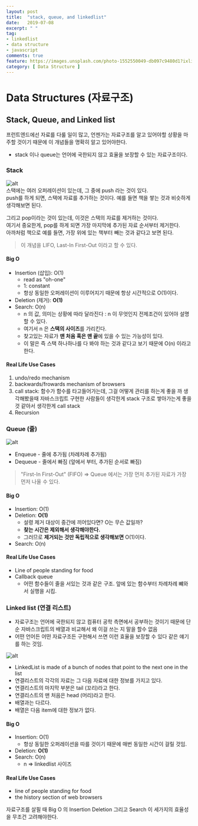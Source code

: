 ```yaml
---
layout: post
title:  "stack, queue, and linkedlist"
date:   2019-07-08
excerpt: " "
tag:
- linkedlist
- data structure
- javascript
comments: true
feature: https://images.unsplash.com/photo-1552550049-db097c9480d1?ixlib=rb-1.2.1&ixid=eyJhcHBfaWQiOjEyMDd9&auto=format&fit=crop&w=1234&q=80
category: [ Data Structure ]
---
```


# Data Structures (자료구조)

## Stack, Queue, and Linked list

프런트엔드에선 자료를 다룰 일이 많고, 언젠가는 자료구조를 알고 있어야할 상황을 마주할 것이기 때문에 이 개념들을 명확히 알고 있어야한다.

- stack 이나 queue는 언어에 국한되지 않고 효율을 보장할 수 있는 자료구조이다.

### Stack 

![alt](https://www.tutorialspoint.com/data_structures_algorithms/images/stack_representation.jpg)  
스택에는 여러 오퍼레이션이 있는데, 그 중에 push 라는 것이 있다.  
push를 하게 되면, 스택에 자료를 추가하는 것이다. 예를 들면 책을 쌓는 것과 비슷하게 생각해보면 된다.

그리고 pop이라는 것이 있는데, 이것은 스택의 자료를 제거하는 것이다.  
여기서 중요한게, pop를 하게 되면 가장 마지막에 추가된 자료 순서부터 제거한다.  
아까처럼 책으로 예를 들면, 가장 위에 있는 책부터 빼는 것과 같다고 보면 된다.

> 이 개념을 LIFO, Last-In First-Out 이라고 할 수 있다.

#### Big O 

- Insertion (삽입): O(1)
  - read as "oh-one"
  - 1: constant
  - 항상 동일한 오퍼레이션이 이루어지기 때문에 항상 시간적으로 O(1)이다.
- Deletion (제거): **O(1)**
- Search: O(n)
  - n 의 값, 의미는 상황에 따라 달라진다 : n 이 무엇인지 전제조건이 있어야 설명할 수 있다. 
  - 여기서 n 은 **스택의 사이즈**를 가리킨다.
  - 찾고있는 자료가 **맨 처음 혹은 맨 끝**에 있을 수 있는 가능성이 있다.
  - 이 말은 즉 스택 하나하나를 다 봐야 하는 것과 같다고 보기 때문에 O(n) 이라고 한다.

#### Real Life Use Cases

1. undo/redo mechanism
2. backwards/frowards mechanism of browsers
3. call stack: 함수가 함수를 타고들어가는데, 그걸 어떻게 관리를 하는게 좋을 까 생각해봤을때 자바스크립트 구현한 사람들이 생각한게 stack 구조로 쌓아가는게 좋을 것 같아서 생각한게 call stack
4. Recursion 

### Queue (줄)

![alt](https://upload.wikimedia.org/wikipedia/commons/thumb/5/52/Data_Queue.svg/1200px-Data_Queue.svg.png)

- Enqueue - 줄에 추가됨 (차례차례 추가됨)
- Dequeue - 줄에서 빠짐 (앞에서 부터, 추가된 순서로 빠짐)

> "First-In First-Out" (FIFO) 
> => Queue 에서는 가장 먼저 추가된 자료가 가장 먼저 나올 수 있다.

#### Big O

- Insertion: O(1)
- Deletion: **O(1)**  
  - 설령 제거 대상이 중간에 끼어있다면? O는 무슨 값일까?
  - **찾는 시간은 제외해서 생각해야한다.**
  - 그러므로 **제거되는 것만 독립적으로 생각해보면** O(1)이다.
- Search: O(n)

#### Real Life Use Cases

- Line of people standing for food
- Callback queue
  - 어떤 함수들이 줄을 서있는 것과 같은 구조. 앞에 있는 함수부터 차례차례 뺴와서 실행을 시킴.

### Linked list (연결 리스트)

- 자료구조는 언어에 국한되지 않고 컴퓨터 공학 측면에서 공부하는 것이기 때문에 단순 자바스크립트의 배열과 비교해서 왜 이걸 쓰는 지 말을 할수 없음
- 어떤 언어든 어떤 자료구조든 구현해서 쓰면 이런 효율을 보장할 수 있다 같은 얘기를 하는 것임.

![alt](https://media.geeksforgeeks.org/wp-content/cdn-uploads/gq/2013/03/Linkedlist.png)

- LinkedList is made of a bunch of nodes that point to the next one in the list  
- 연결리스트의 각각의 자료는 그 다음 자료에 대한 정보를 가지고 있다.
- 연결리스트의 마지막 부분은 tail (꼬리)라고 한다.
- 연결리스트의 맨 처음은 head (머리)라고 한다.
- 배열과는 다르다.
- 배열은 다음 item에 대한 정보가 없다.

#### Big O

- Insertion: O(1)
  - 항상 동일한 오퍼레이션을 따를 것이기 때문에 매번 동일한 시간이 걸릴 것임.
- Deletion: **O(1)**  
- Search: O(n)  
  - n => linkedlist 사이즈

#### Real Life Use Cases

- line of people standing for food
- the history section of web browsers

자료구조를 살필 때 Big O 의 Insertion Deletion 그리고 Search 이 세가지의 효율성을 무조건 고려해야한다.
